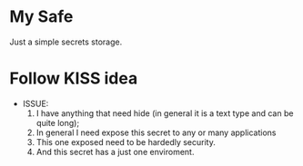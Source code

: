 # My Safe

Just a simple secrets storage.

#

# Follow KISS idea

- ISSUE: 
    1. I have anything that need hide (in general it is a text type and can be quite long);
    2. In general I need expose this secret to any or many applications
    3. This one exposed need to be hardedly security.
    4. And this secret has a just one enviroment.
